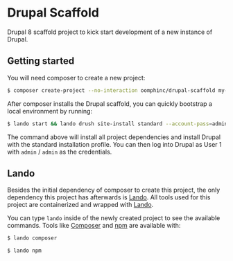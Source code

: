 # Drupal Scaffold

Drupal 8 scaffold project to kick start development of a new instance of Drupal.

## Getting started

You will need composer to create a new project:

```bash
$ composer create-project --no-interaction oomphinc/drupal-scaffold my-project.tld 
```

After composer installs the Drupal scaffold, you can quickly bootstrap a local
environment by running:

```bash
$ lando start && lando drush site-install standard --account-pass=admin
```

The command above will install all project dependencies and install Drupal with
the standard installation profile. You can then log into Drupal as User 1 with
`admin` / `admin` as the credentials.

## Lando

Besides the initial dependency of composer to create this project, the only
dependency this project has afterwards is [Lando][]. All tools used for this
project are containerized and wrapped with [Lando][].

You can type `lando` inside of the newly created project to see the available
commands. Tools like [Composer][] and [npm][] are available with:

```bash
$ lando composer
```

```bash
$ lando npm
```

[Lando]: https://docs.devwithlando.io
[Composer]: https://getcomposer.org
[npm]: https://www.npmjs.com
